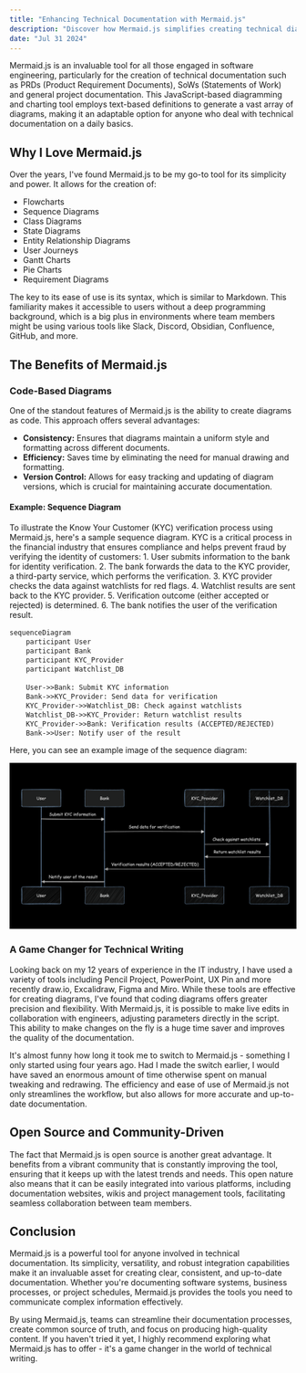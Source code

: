```yaml
---
title: "Enhancing Technical Documentation with Mermaid.js"
description: "Discover how Mermaid.js simplifies creating technical diagrams and improves documentation quality."
date: "Jul 31 2024"
---
```


Mermaid.js is an invaluable tool for all those engaged in software engineering, particularly for the creation of technical documentation such as PRDs (Product Requirement Documents), SoWs (Statements of Work) and general project documentation. This JavaScript-based diagramming and charting tool employs text-based definitions to generate a vast array of diagrams, making it an adaptable option for anyone who deal with technical documentation on a daily basics.

## Why I Love Mermaid.js

Over the years, I've found Mermaid.js to be my go-to tool for its simplicity and power. It allows for the creation of:

- Flowcharts
- Sequence Diagrams
- Class Diagrams
- State Diagrams
- Entity Relationship Diagrams
- User Journeys
- Gantt Charts
- Pie Charts
- Requirement Diagrams

The key to its ease of use is its syntax, which is similar to Markdown. This familiarity makes it accessible to users without a deep programming background, which is a big plus in environments where team members might be using various tools like Slack, Discord, Obsidian, Confluence, GitHub, and more.

## The Benefits of Mermaid.js

### Code-Based Diagrams

One of the standout features of Mermaid.js is the ability to create diagrams as code. This approach offers several advantages:

- **Consistency:** Ensures that diagrams maintain a uniform style and formatting across different documents.
- **Efficiency:** Saves time by eliminating the need for manual drawing and formatting.
- **Version Control:** Allows for easy tracking and updating of diagram versions, which is crucial for maintaining accurate documentation.

#### Example: Sequence Diagram

To illustrate the Know Your Customer (KYC) verification process using Mermaid.js, here's a sample sequence diagram. KYC is a critical process in the financial industry that ensures compliance and helps prevent fraud by verifying the identity of customers:
	1.	User submits information to the bank for identity verification.
	2.	The bank forwards the data to the KYC provider, a third-party service, which performs the verification.
	3.	KYC provider checks the data against watchlists for red flags.
	4.	Watchlist results are sent back to the KYC provider.
	5.	Verification outcome (either accepted or rejected) is determined.
	6.	The bank notifies the user of the verification result.

``` mermaid
sequenceDiagram
    participant User
    participant Bank
    participant KYC_Provider
    participant Watchlist_DB

    User->>Bank: Submit KYC information
    Bank->>KYC_Provider: Send data for verification
    KYC_Provider->>Watchlist_DB: Check against watchlists
    Watchlist_DB->>KYC_Provider: Return watchlist results
    KYC_Provider->>Bank: Verification results (ACCEPTED/REJECTED)
    Bank->>User: Notify user of the result
```
Here, you can see an example image of the sequence diagram:

![Diagram Example](/public/diagram-example.png)

### A Game Changer for Technical Writing

Looking back on my 12 years of experience in the IT industry, I have used a variety of tools including Pencil Project, PowerPoint, UX Pin and more recently draw.io, Excalidraw, Figma and Miro. While these tools are effective for creating diagrams, I've found that coding diagrams offers greater precision and flexibility. With Mermaid.js, it is possible to make live edits in collaboration with engineers, adjusting parameters directly in the script. This ability to make changes on the fly is a huge time saver and improves the quality of the documentation.

It's almost funny how long it took me to switch to Mermaid.js - something I only started using four years ago. Had I made the switch earlier, I would have saved an enormous amount of time otherwise spent on manual tweaking and redrawing. The efficiency and ease of use of Mermaid.js not only streamlines the workflow, but also allows for more accurate and up-to-date documentation.

## Open Source and Community-Driven

The fact that Mermaid.js is open source is another great advantage. It benefits from a vibrant community that is constantly improving the tool, ensuring that it keeps up with the latest trends and needs. This open nature also means that it can be easily integrated into various platforms, including documentation websites, wikis and project management tools, facilitating seamless collaboration between team members.

## Conclusion

Mermaid.js is a powerful tool for anyone involved in technical documentation. Its simplicity, versatility, and robust integration capabilities make it an invaluable asset for creating clear, consistent, and up-to-date documentation. Whether you're documenting software systems, business processes, or project schedules, Mermaid.js provides the tools you need to communicate complex information effectively.

By using Mermaid.js, teams can streamline their documentation processes, create common source of truth, and focus on producing high-quality content. If you haven't tried it yet, I highly recommend exploring what Mermaid.js has to offer - it's a game changer in the world of technical writing.
